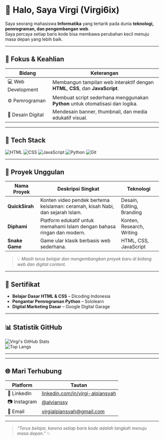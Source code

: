 # 👋 Halo, Saya Virgi (Virgi6ix)  

Saya seorang mahasiswa **Informatika** yang tertarik pada dunia **teknologi, pemrograman, dan pengembangan web**.  
Saya percaya setiap baris kode bisa membawa perubahan kecil menuju masa depan yang lebih baik.  

---

## 🎯 Fokus & Keahlian  

| Bidang | Keterangan |
|--------|-------------|
| 💻 Web Development | Membangun tampilan web interaktif dengan **HTML**, **CSS**, dan **JavaScript**. |
| ⚙️ Pemrograman | Membuat script sederhana menggunakan **Python** untuk otomatisasi dan logika. |
| 🎨 Desain Digital | Mendesain banner, thumbnail, dan media edukatif visual. |

---

## 🧰 Tech Stack  

![HTML](https://img.shields.io/badge/HTML5-E34F26?style=for-the-badge&logo=html5&logoColor=white)
![CSS](https://img.shields.io/badge/CSS3-1572B6?style=for-the-badge&logo=css3&logoColor=white)
![JavaScript](https://img.shields.io/badge/JavaScript-F7DF1E?style=for-the-badge&logo=javascript&logoColor=black)
![Python](https://img.shields.io/badge/Python-3776AB?style=for-the-badge&logo=python&logoColor=white)
![Git](https://img.shields.io/badge/Git-F05032?style=for-the-badge&logo=git&logoColor=white)

---

## 🚀 Proyek Unggulan  

| Nama Proyek | Deskripsi Singkat | Teknologi |
|--------------|------------------|------------|
| **QuickSirah** | Konten video pendek bertema keislaman: ceramah, kisah Nabi, dan sejarah Islam. | Desain, Editing, Branding |
| **Diphami** | Platform edukatif untuk memahami Islam dengan bahasa ringan dan modern. | Konten, Research, Writing |
| **Snake Game** | Game ular klasik berbasis web sederhana. | HTML, CSS, JavaScript |

> 💡 *Masih terus belajar dan mengembangkan proyek baru di bidang web dan digital content.*

---

## 🏅 Sertifikat  

- **Belajar Dasar HTML & CSS** – Dicoding Indonesia  
- **Pengantar Pemrograman Python** – Sololearn  
- **Digital Marketing Dasar** – Google Digital Garage  

---

## 📊 Statistik GitHub  

![Virgi's GitHub Stats](https://github-readme-stats.vercel.app/api?username=Virgi6ix&show_icons=true&theme=tokyonight)  
![Top Langs](https://github-readme-stats.vercel.app/api/top-langs/?username=Virgi6ix&layout=compact&theme=tokyonight)  

---



---

## 🌐 Mari Terhubung  

| Platform | Tautan |
|-----------|--------|
| 💼 LinkedIn | [linkedin.com/in/virgi-alpiansyah](https://linkedin.com) |
| 📷 Instagram | [@alvianssy](https://www.instagram.com/alvianssy) |
| 📧 Email | virgialpiansyah@gmail.com |

---

> _“Terus belajar, karena setiap baris kode adalah langkah menuju masa depan.”_ ✨
